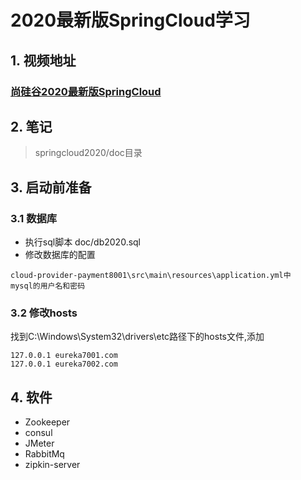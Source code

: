 # 2020最新版SpringCloud学习



## 1. 视频地址  

###  [尚硅谷2020最新版SpringCloud](https://www.bilibili.com/video/av93813318)


## 2. 笔记
> springcloud2020/doc目录

## 3. 启动前准备
### 3.1 数据库
* 执行sql脚本 doc/db2020.sql
* 修改数据库的配置

```text
cloud-provider-payment8001\src\main\resources\application.yml中
mysql的用户名和密码
```

### 3.2 修改hosts
找到C:\Windows\System32\drivers\etc路径下的hosts文件,添加

```text
127.0.0.1 eureka7001.com
127.0.0.1 eureka7002.com
```

## 4. 软件
* Zookeeper
* consul
* JMeter
* RabbitMq
* zipkin-server






